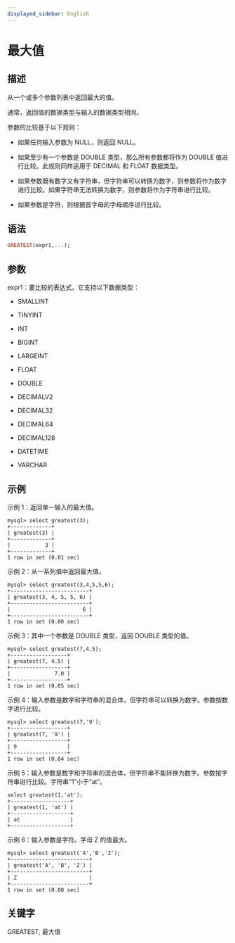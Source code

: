 ```yaml
---
displayed_sidebar: English
---
```


# 最大值

## 描述

从一个或多个参数列表中返回最大的值。

通常，返回值的数据类型与输入的数据类型相同。

参数的比较基于以下规则：

- 如果任何输入参数为 NULL，则返回 NULL。

- 如果至少有一个参数是 DOUBLE 类型，那么所有参数都将作为 DOUBLE 值进行比较。此规则同样适用于 DECIMAL 和 FLOAT 数据类型。

- 如果参数既有数字又有字符串，但字符串可以转换为数字，则参数将作为数字进行比较。如果字符串无法转换为数字，则参数将作为字符串进行比较。

- 如果参数是字符，则根据首字母的字母顺序进行比较。

## 语法

```Haskell
GREATEST(expr1,...);
```

## 参数

expr1：要比较的表达式。它支持以下数据类型：

- SMALLINT

- TINYINT

- INT

- BIGINT

- LARGEINT

- FLOAT

- DOUBLE

- DECIMALV2

- DECIMAL32

- DECIMAL64

- DECIMAL128

- DATETIME

- VARCHAR

## 示例

示例 1：返回单一输入的最大值。

```Plain
mysql> select greatest(3);
+-------------+
| greatest(3) |
+-------------+
|           3 |
+-------------+
1 row in set (0.01 sec)
```

示例 2：从一系列值中返回最大值。

```Plain
mysql> select greatest(3,4,5,5,6);
+-------------------------+
| greatest(3, 4, 5, 5, 6) |
+-------------------------+
|                       6 |
+-------------------------+
1 row in set (0.00 sec)
```

示例 3：其中一个参数是 DOUBLE 类型，返回 DOUBLE 类型的值。

```Plain
mysql> select greatest(7,4.5);
+------------------+
| greatest(7, 4.5) |
+------------------+
|              7.0 |
+------------------+
1 row in set (0.05 sec)
```

示例 4：输入参数是数字和字符串的混合体，但字符串可以转换为数字。参数按数字进行比较。

```Plain
mysql> select greatest(7,'9');
+------------------+
| greatest(7, '9') |
+------------------+
| 9                |
+------------------+
1 row in set (0.04 sec)
```

示例 5：输入参数是数字和字符串的混合体，但字符串不能转换为数字。参数按字符串进行比较。字符串“1”小于“at”。

```Plain
select greatest(1,'at');
+-------------------+
| greatest(1, 'at') |
+-------------------+
| at                |
+-------------------+
```

示例 6：输入参数是字符。字母 Z 的值最大。

```Plain
mysql> select greatest('A','B','Z');
+-------------------------+
| greatest('A', 'B', 'Z') |
+-------------------------+
| Z                       |
+-------------------------+
1 row in set (0.00 sec)
```

## 关键字

GREATEST, 最大值
